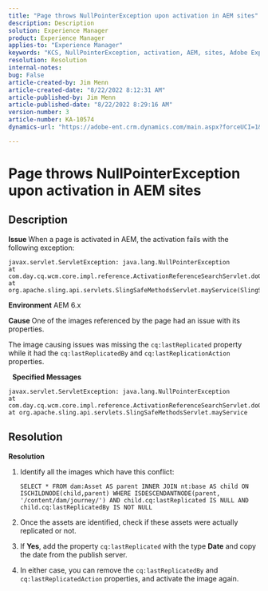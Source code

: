 ```yaml
---
title: "Page throws NullPointerException upon activation in AEM sites"
description: Description
solution: Experience Manager
product: Experience Manager
applies-to: "Experience Manager"
keywords: "KCS, NullPointerException, activation, AEM, sites, Adobe Experience Manager, 6.x"
resolution: Resolution
internal-notes: 
bug: False
article-created-by: Jim Menn
article-created-date: "8/22/2022 8:12:31 AM"
article-published-by: Jim Menn
article-published-date: "8/22/2022 8:29:16 AM"
version-number: 3
article-number: KA-10574
dynamics-url: "https://adobe-ent.crm.dynamics.com/main.aspx?forceUCI=1&pagetype=entityrecord&etn=knowledgearticle&id=3420272b-f221-ed11-b83e-0022480866ad"

---
```

# Page throws NullPointerException upon activation in AEM sites

## Description


<b>Issue </b>
 When a page is activated in AEM, the activation fails with the following exception:


```
javax.servlet.ServletException: java.lang.NullPointerException
at com.day.cq.wcm.core.impl.reference.ActivationReferenceSearchServlet.doGet(ActivationReferenceSearchServlet.java:175)
at org.apache.sling.api.servlets.SlingSafeMethodsServlet.mayService(SlingSafeMethodsServlet.java:269)
```


<b>Environment</b>
 AEM 6.x

<b>Cause </b>
 One of the images referenced by the page had an issue with its properties.

The image causing issues was missing the `cq:lastReplicated` property while it had the `cq:lastReplicatedBy` and `cq:lastReplicationAction` properties.

  
<b>Specified Messages</b>


```
javax.servlet.ServletException: java.lang.NullPointerException
at com.day.cq.wcm.core.impl.reference.ActivationReferenceSearchServlet.doGet
at org.apache.sling.api.servlets.SlingSafeMethodsServlet.mayService
```



## Resolution


<b>Resolution</b>

1. Identify all the images which have this conflict:

    ```
    SELECT * FROM dam:Asset AS parent INNER JOIN nt:base AS child ON ISCHILDNODE(child,parent) WHERE ISDESCENDANTNODE(parent, '/content/dam/journey/') AND child.cq:lastReplicated IS NULL AND child.cq:lastReplicatedBy IS NOT NULL
    ```
2. Once the assets are identified, check if these assets were actually replicated or not.
3. If <b>Yes</b>, add the property `cq:lastReplicated` with the type <b>Date</b> and copy the date from the publish server.
4. In either case, you can remove the `cq:lastReplicatedBy` and `cq:lastReplicatedAction` properties, and activate the image again.


